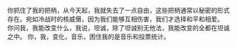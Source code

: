 你抓住了我的把柄，从今天起，我就失去了一点自由，这些把柄通常以秘密的形式存在。宛如冷战时的核威慑，因为我们能够互相伤害，我们才选择和平和相爱。
你问我，我能改变什么，我说，坦诚，除了坦诚别无他法，我能改变的全都在坦诚之中。
你，我，变化，音乐，困住我的是音乐和投票统计。
